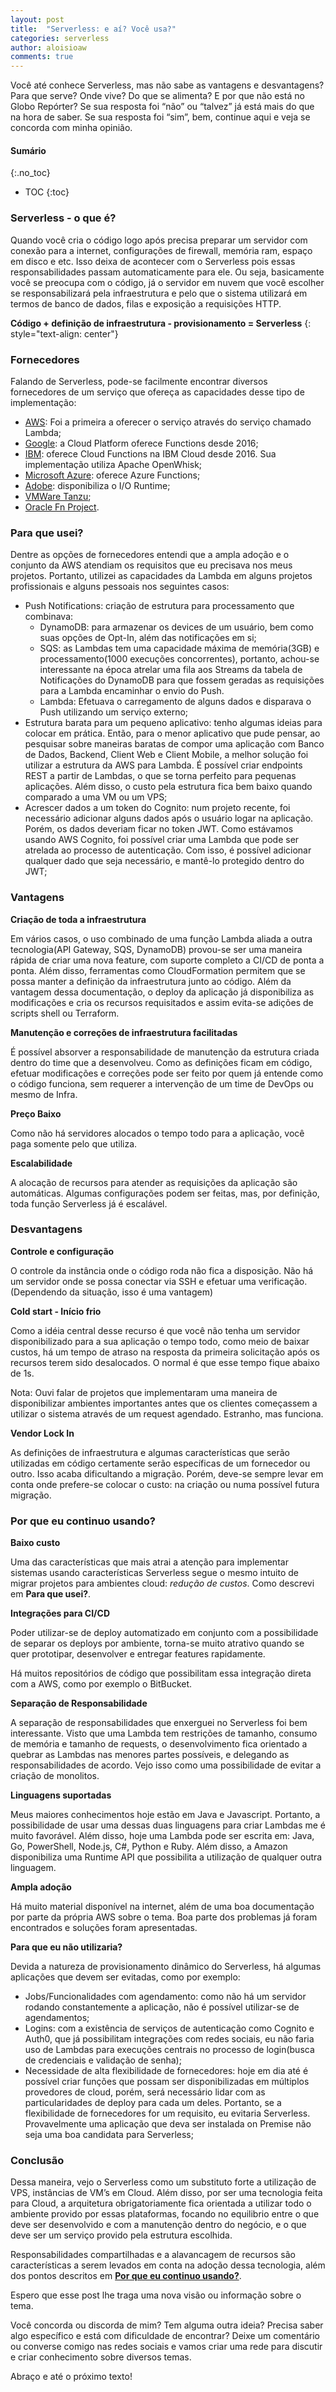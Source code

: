 ```yaml
---
layout: post
title:  "Serverless: e aí? Você usa?"
categories: serverless
author: aloisioaw
comments: true
---
```


Você até conhece Serverless, mas não sabe as vantagens e desvantagens? Para que serve? Onde vive? Do que se alimenta? E por que não está no Globo Repórter? Se sua resposta foi “não” ou “talvez” já está mais do que na hora de saber. Se sua resposta foi “sim”, bem, continue aqui e veja se concorda com minha opinião.

#### Sumário
{:.no_toc}

- TOC 
{:toc}

### Serverless - o que é?

Quando você cria o código logo após precisa preparar um servidor com conexão para a internet, configurações de firewall, memória ram, espaço em disco e etc. Isso deixa de acontecer com o Serverless pois essas responsabilidades passam automaticamente para ele. Ou seja, basicamente você se preocupa com o código, já o servidor em nuvem que você escolher se responsabilizará pela infraestrutura e pelo que o sistema utilizará em termos de banco de dados, filas e exposição a requisições HTTP. 


__Código + definição de infraestrutura - provisionamento = Serverless__
{: style="text-align: center"}


### Fornecedores

Falando de Serverless, pode-se facilmente encontrar diversos fornecedores de um serviço que ofereça as capacidades desse tipo de implementação:



*   [AWS](https://aws.amazon.com/lambda/): Foi a primeira a oferecer o serviço através do serviço chamado Lambda;
*   [Google](https://cloud.google.com/functions): a Cloud Platform oferece Functions desde 2016;
*   [IBM](https://cloud.ibm.com/functions/): oferece Cloud Functions na IBM Cloud desde 2016. Sua implementação utiliza Apache OpenWhisk;
*   [Microsoft Azure](https://azure.microsoft.com/en-us/services/functions/): oferece Azure Functions;
*   [Adobe](https://www.adobe.io/apis/experienceplatform/runtime.html): disponibiliza o I/O Runtime;
*   [VMWare Tanzu](https://tanzu.vmware.com/serverless);
*   [Oracle Fn Project](https://fnproject.io/).


### Para que usei?

Dentre as opções de fornecedores entendi que a ampla adoção e o conjunto da AWS atendiam os requisitos que eu precisava nos meus projetos. Portanto, utilizei as capacidades da Lambda em alguns projetos profissionais e alguns pessoais nos seguintes casos:


*   Push Notifications: criação de estrutura para processamento que combinava:
    *   DynamoDB: para armazenar os devices de um usuário, bem como suas opções de Opt-In, além das notificações em si;
    *   SQS: as Lambdas tem uma capacidade máxima de memória(3GB) e processamento(1000 execuções concorrentes), portanto, achou-se interessante na época atrelar uma fila aos Streams da tabela de Notificações do DynamoDB para que fossem geradas as requisições para a Lambda encaminhar o envio do Push.
    *   Lambda: Efetuava o carregamento de alguns dados e disparava o Push utilizando um serviço externo;
*   Estrutura barata para um pequeno aplicativo: tenho algumas ideias para colocar em prática. Então, para o menor aplicativo que pude pensar, ao pesquisar sobre maneiras baratas de compor uma aplicação com Banco de Dados, Backend, Client Web e Client Mobile, a melhor solução foi utilizar a estrutura da AWS para Lambda. É possível criar endpoints REST a partir de Lambdas, o que se torna perfeito para pequenas aplicações. Além disso, o custo pela estrutura fica bem baixo quando comparado a uma VM ou um VPS;
*   Acrescer dados a um token do Cognito: num projeto recente, foi necessário adicionar alguns dados após o usuário logar na aplicação. Porém, os dados deveriam ficar no token JWT. Como estávamos usando AWS Cognito, foi possível criar uma Lambda que pode ser atrelada ao processo de autenticação. Com isso, é possível adicionar qualquer dado que seja necessário, e mantê-lo protegido dentro do JWT;


### Vantagens


__Criação de toda a infraestrutura__

Em vários casos, o uso combinado de uma função Lambda aliada a outra tecnologia(API Gateway, SQS, DynamoDB) provou-se ser uma maneira rápida de criar uma nova feature, com suporte completo a CI/CD de ponta a ponta. Além disso, ferramentas como CloudFormation permitem que se possa manter a definição da infraestrutura junto ao código. Além da vantagem dessa documentação, o deploy da aplicação já disponibiliza as modificações e cria os recursos requisitados e assim evita-se adições de scripts shell ou Terraform. 


__Manutenção e correções de infraestrutura facilitadas__

É possível absorver a responsabilidade de manutenção da estrutura criada dentro do time que a desenvolveu. Como as definições ficam em código, efetuar modificações e correções pode ser feito por quem já entende como o código funciona, sem requerer a intervenção de um time de DevOps ou mesmo de Infra.


__Preço Baixo__

Como não há servidores alocados o tempo todo para a aplicação, você paga somente pelo que utiliza.


__Escalabilidade__

A alocação de recursos para atender as requisições da aplicação são automáticas. Algumas configurações podem ser feitas, mas, por definição, toda função Serverless já é escalável.


### Desvantagens


__Controle e configuração__

O controle da instância onde o código roda não fica a disposição. Não há um servidor onde se possa conectar via SSH e efetuar uma verificação.(Dependendo da situação, isso é uma vantagem)


__Cold start - Início frio__

Como a idéia central desse recurso é que você não tenha um servidor disponibilizado para a sua aplicação o tempo todo, como meio de baixar custos, há um tempo de atraso na resposta da primeira solicitação após os recursos terem sido desalocados. O normal é que esse tempo fique abaixo de 1s. 

Nota: Ouvi falar de projetos que implementaram uma maneira de disponibilizar ambientes importantes antes que os clientes começassem a utilizar o sistema através de um request agendado. Estranho, mas funciona.


__Vendor Lock In__

As definições de infraestrutura e algumas características que serão utilizadas em código certamente serão específicas de um fornecedor ou outro. Isso acaba dificultando a migração. Porém, deve-se sempre levar em conta onde prefere-se colocar o custo: na criação ou numa possível futura migração.


### Por que eu continuo usando?


__Baixo custo__

Uma das características que mais atrai a atenção para implementar sistemas usando características Serverless segue o mesmo intuito de migrar projetos para ambientes cloud: *redução de custos*. Como descrevi em **Para que usei?**.

__Integrações para CI/CD__

Poder utilizar-se de deploy automatizado em conjunto com a possibilidade de separar os deploys por ambiente, torna-se muito atrativo quando se quer prototipar, desenvolver e entregar features rapidamente.

Há muitos repositórios de código que possibilitam essa integração direta com a AWS, como por exemplo o BitBucket.

__Separação de Responsabilidade__

A separação de responsabilidades que enxerguei no Serverless foi bem interessante. Visto que uma Lambda tem restrições de tamanho, consumo de memória e tamanho de requests, o desenvolvimento fica orientado a quebrar as Lambdas nas menores partes possíveis, e delegando as responsabilidades de acordo. Vejo isso como uma possibilidade de evitar a criação de monolitos.

__Linguagens suportadas__

Meus maiores conhecimentos hoje estão em Java e Javascript. Portanto, a possibilidade de usar uma dessas duas linguagens para criar Lambdas me é muito favorável. Além disso, hoje uma Lambda pode ser escrita em: Java, Go, PowerShell, Node.js, C#, Python e Ruby. Além disso, a Amazon disponibiliza uma Runtime API que possibilita a utilização de qualquer outra linguagem.

__Ampla adoção__

Há muito material disponível na internet, além de uma boa documentação por parte da própria AWS sobre o tema. Boa parte dos problemas já foram encontrados e soluções foram apresentadas.

__Para que eu não utilizaria?__

Devida a natureza de provisionamento dinâmico do Serverless, há algumas aplicações que devem ser evitadas, como por exemplo:


*   Jobs/Funcionalidades com agendamento: como não há um servidor rodando constantemente a aplicação, não é possível utilizar-se de agendamentos;
*   Logins: com a existência de serviços de autenticação como Cognito e Auth0, que já possibilitam integrações com redes sociais, eu não faria uso de Lambdas para execuções centrais no processo de login(busca de credenciais e validação de senha);
*   Necessidade de alta flexibilidade de fornecedores: hoje em dia até é possível criar funções que possam ser disponibilizadas em múltiplos provedores de cloud, porém, será necessário lidar com as particularidades de deploy para cada um deles. Portanto, se a flexibilidade de fornecedores for um requisito, eu evitaria Serverless. Provavelmente uma aplicação que deva ser instalada on Premise não seja uma boa candidata para Serverless;


### Conclusão

Dessa maneira, vejo o Serverless como um substituto forte a utilização de VPS, instâncias de VM’s em Cloud. Além disso, por ser uma tecnologia feita para Cloud, a arquitetura obrigatoriamente fica orientada a utilizar todo o ambiente provido por essas plataformas, focando no equilibrio entre o que deve ser desenvolvido e com a manutenção dentro do negócio, e o que deve ser um serviço provido pela estrutura escolhida.

Responsabilidades compartilhadas e a alavancagem de recursos são características a serem levados em conta na adoção dessa tecnologia, além dos pontos descritos em [**Por que eu continuo usando?**](#por-que-eu-continuo-usando).

Espero que esse post lhe traga uma nova visão ou informação sobre o tema. 

Você concorda ou discorda de mim? Tem alguma outra ideia? Precisa saber algo específico e está com dificuldade de encontrar? Deixe um comentário ou converse comigo nas redes sociais e vamos criar uma rede para discutir e criar conhecimento sobre diversos temas. 

Abraço e até o próximo texto!
